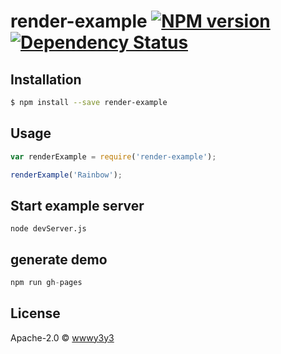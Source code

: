 # render-example [![NPM version][npm-image]][npm-url]  [![Dependency Status][daviddm-image]][daviddm-url]
> 

## Installation

```sh
$ npm install --save render-example
```

## Usage

```js
var renderExample = require('render-example');

renderExample('Rainbow');
```

## Start example server

```
node devServer.js
```

## generate demo

```js
npm run gh-pages
```

## License

Apache-2.0 © [wwwy3y3]()


[npm-image]: https://badge.fury.io/js/render-example.svg
[npm-url]: https://npmjs.org/package/render-example
[travis-image]: https://travis-ci.org/Canner/render-example.svg?branch=master
[travis-url]: https://travis-ci.org/Canner/render-example
[daviddm-image]: https://david-dm.org/Canner/render-example.svg?theme=shields.io
[daviddm-url]: https://david-dm.org/Canner/render-example
